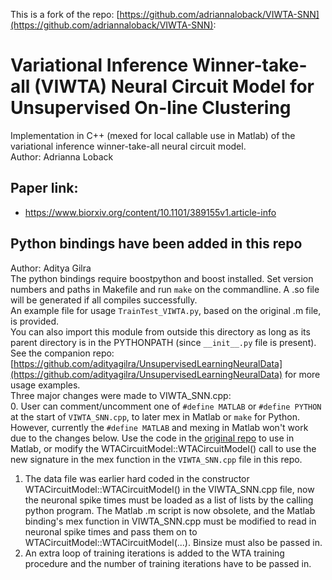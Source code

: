 This is a fork of the repo: [https://github.com/adriannaloback/VIWTA-SNN](https://github.com/adriannaloback/VIWTA-SNN):
# Variational Inference Winner-take-all (VIWTA) Neural Circuit Model for Unsupervised On-line Clustering  
  
Implementation in C++ (mexed for local callable use in Matlab) of the variational inference winner-take-all neural circuit model.  
Author: Adrianna Loback  
  
## Paper link:  

* https://www.biorxiv.org/content/10.1101/389155v1.article-info

## Python bindings have been added in this repo  
Author: Aditya Gilra  
The python bindings require boostpython and boost installed. Set version numbers and paths in Makefile and run `make` on the commandline. A .so file will be generated if all compiles successfully.  
An example file for usage `TrainTest_VIWTA.py`, based on the original .m file, is provided.  
You can also import this module from outside this directory as long as its parent directory is in the PYTHONPATH (since `__init__.py` file is present).  
See the companion repo: [https://github.com/adityagilra/UnsupervisedLearningNeuralData](https://github.com/adityagilra/UnsupervisedLearningNeuralData) for more usage examples.  
Three major changes were made to VIWTA_SNN.cpp:  
0. User can comment/uncomment one of `#define MATLAB` or `#define PYTHON` at the start of `VIWTA_SNN.cpp`, to later mex in Matlab or `make` for Python. However, currently the `#define MATLAB` and mexing in Matlab won't work due to the changes below. Use the code in the [original repo](https://github.com/adriannaloback/VIWTA-SNN) to use in Matlab, or modify the WTACircuitModel::WTACircuitModel() call to use the new signature in the mex function in the `VIWTA_SNN.cpp` file in this repo.  
1. The data file was earlier hard coded in the constructor WTACircuitModel::WTACircuitModel() in the VIWTA_SNN.cpp file, now the neuronal spike times must be loaded as a list of lists by the calling python program. The Matlab .m script is now obsolete, and the Matlab binding's mex function in VIWTA_SNN.cpp must be modified to read in neuronal spike times and pass them on to WTACircuitModel::WTACircuitModel(...). Binsize must also be passed in.  
2. An extra loop of training iterations is added to the WTA training procedure and the number of training iterations have to be passed in.  
